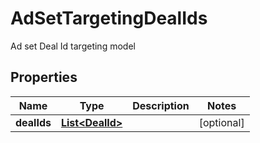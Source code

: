 

# AdSetTargetingDealIds

Ad set Deal Id targeting model

## Properties

Name | Type | Description | Notes
------------ | ------------- | ------------- | -------------
**dealIds** | [**List&lt;DealId&gt;**](DealId.md) |  |  [optional]



